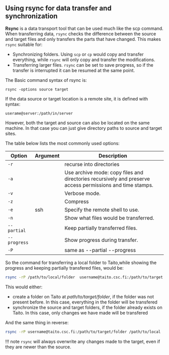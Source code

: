 ## Using rsync for data transfer and synchronization 

**Rsync** is a data transport tool that can be used much like the scp command.
When transferring data, `rsync` checks the difference between the source and target files and only transfers the parts that have changed. This makes `rsync` suitable for:

- Synchronizing folders. Using `scp` or `cp` would copy and transfer everything, while `rsync` will only copy and transfer the modifications. 
- Transferring larger files. `rsync` can be set to save progress, so if the transfer is interrupted it can be resumed at the same point. 



The Basic command syntax of rsync is:

```
rsync -options source target
```

If the data source or target location is a remote site, it is defined with syntax:
```
userame@server:/path/in/server
```
However, both the target and source can also be located on the same machine. In that case you can just give directory paths to source and target sites.

The table below lists the most commonly used  options:

|Option 	| Argument | Description |
|---------------|----------|-------------|
|`-r`		|	   |recurse into directories |
|`-a`		|	   | Use archive mode: copy files and directories recursively and preserve access permissions and time stamps.	 	 |
|`-v`		|	   | 	Verbose mode.	 	 |
|`-z`		|	   |	 Compress	 |
|`-e`		|ssh	   |	 Specify the remote shell to use.	 |
|`-n`		|	   |	Show what files would be transferred. 	 |
|`--partial`	|	   |	Keep partially transferred files. 	 |
|`--progress`	|	   |	Show progress during transfer. 	 |
|`-P`		|	   |	same as --partial --progress 	 |

So the command for transferring a local folder to Taito,while showing the progress and keeping partially transfered files, would be:

```bash
rsync -rP /path/to/local/folder  username@taito.csc.fi:/path/to/target
```
This would either:

- create a folder on Taito at _path/to/target/folder_, if the folder was not present before. In this case, everything in the folder will be transfered
- synchronize the source and target folders, if the folder already exists on Taito. In this case, only changes we have made will be transfered

And the same thing in reverse:

```bash
rsync -rP username@taito.csc.fi:/path/to/target/folder /path/to/local
```

!!! note
	`rsync` will always overwrite any changes made to the target, even if they are newer than the source.

